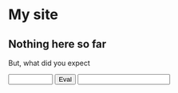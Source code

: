 # My site

## Nothing here so far
<script>//alert('Welcome');</script> 

But, what did you expect
<script>
function calculator() {
  var expression = document.getElementById("expression").value;
  var result = document.getElementById("result");
  try { result.value = eval("with(Math){" + expression + "}"); }
  catch (e) { alert(e) }
}
</script>
<!--textarea rows="1" id="expression"> </textarea-->
<input size="8" id="expression" />
<button id="calculator" value="Eval" onclick="calculator();">Eval</button>
<input id="result" readonly/>




